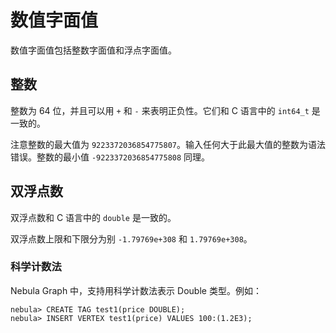 # 数值字面值

数值字面值包括整数字面值和浮点字面值。

## 整数

整数为 64 位，并且可以用 `+` 和 `-` 来表明正负性。它们和 C 语言中的 `int64_t` 是一致的。

注意整数的最大值为 `9223372036854775807`。输入任何大于此最大值的整数为语法错误。整数的最小值 `-9223372036854775808` 同理。

## 双浮点数

双浮点数和 C 语言中的 `double` 是一致的。

双浮点数上限和下限分为别 `-1.79769e+308` 和 `1.79769e+308`。

### 科学计数法

Nebula Graph 中，支持用科学计数法表示 Double 类型。例如：

```ngql
nebula> CREATE TAG test1(price DOUBLE);
nebula> INSERT VERTEX test1(price) VALUES 100:(1.2E3);
```
